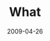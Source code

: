 ---
layout: message
category: message
series: "Filled"
title: "What"
date: 2009-04-26
audio-description: "Chuck Mingo discusses the role of the Holy Spirit in the life of a Jesus follower."
audio: "http://s3.amazonaws.com/crossroadsaudiomessages/Filled2.mp3"
audio-title: "Filled&#58; What?"
audio-duration: "35:06"
notes-description: " "
notes: "http://www.crossroads.net/players/media/hq/SN_4_25-26_09.pdf "
notes-title: "Filled&#58; What? (Study Notes)"
program-description: ""
program: "http://www.crossroads.net/players/media/hq/0425_26Program.pdf"
program-title: "Filled: What? (Program)"
video-description: "Chuck Mingo discusses the role of the Holy Spirit in the lives of Jesus followers."
video-title: "Filled&#58; What?"
video: "https://s3.amazonaws.com/crossroadsvideomessages/Filled2.mp4"
video-poster: "https://www.crossroads.net/uploadedfiles/Filled2-still.jpg"
---